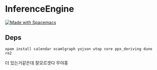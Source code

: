 # InferenceEngine

<a href="https://develop.spacemacs.org"><img src="https://cdn.rawgit.com/syl20bnr/spacemacs/442d025779da2f62fc86c2082703697714db6514/assets/spacemacs-badge.svg" alt="Made with Spacemacs"></a>

## Deps

`opam install calendar ocamlgraph yojson utop core ppx_deriving dune re2`

더 있는거같은데 잘모르겟다 무야홍
